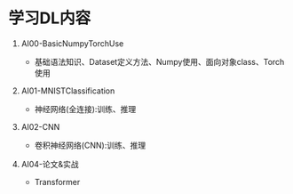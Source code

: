 # 学习DL内容
1. AI00-BasicNumpyTorchUse
    - 基础语法知识、Dataset定义方法、Numpy使用、面向对象class、Torch使用
2. AI01-MNISTClassification
    - 神经网络(全连接):训练、推理
3. AI02-CNN
    - 卷积神经网络(CNN):训练、推理

4. AI04-论文&实战
    - Transformer